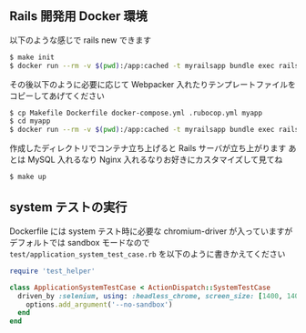 ## Rails 開発用 Docker 環境

以下のような感じで rails new できます

```bash
$ make init
$ docker run --rm -v $(pwd):/app:cached -t myrailsapp bundle exec rails new myapp
```

その後以下のように必要に応じて Webpacker 入れたりテンプレートファイルをコピーしてあげてください

```bash
$ cp Makefile Dockerfile docker-compose.yml .rubocop.yml myapp
$ cd myapp
$ docker run --rm -v $(pwd):/app:cached -t myrailsapp bundle exec rails webpacker:install
```

作成したディレクトリでコンテナ立ち上げると Rails サーバが立ち上がります
あとは MySQL 入れるなり Nginx 入れるなりお好きにカスタマイズして見てね

```bash
$ make up
```

## system テストの実行

Dockerfile には system テスト時に必要な chromium-driver が入っていますがデフォルトでは sandbox モードなので
`test/application_system_test_case.rb` を以下のように書きかえてください

```ruby
require 'test_helper'

class ApplicationSystemTestCase < ActionDispatch::SystemTestCase
  driven_by :selenium, using: :headless_chrome, screen_size: [1400, 1400] do |options|
    options.add_argument('--no-sandbox')
  end
end
```
